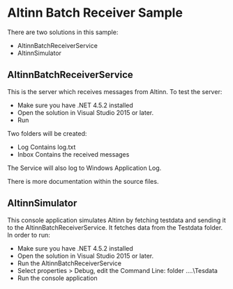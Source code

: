 # Altinn Batch Receiver Sample

There are two solutions in this sample:
* AltinnBatchReceiverService
* AltinnSimulator

## AltinnBatchReceiverService
This is the server which receives messages from Altinn. To test the server:

* Make sure you have .NET 4.5.2 installed
* Open the solution in Visual Studio 2015 or later.
* Run

Two folders will be created:
* Log
  Contains log.txt
* Inbox
  Contains the received messages
  
The Service will also log to Windows Application Log.

There is more documentation within the source files.

## AltinnSimulator
This console application simulates Altinn by fetching testdata and sending it to the AltinnBatchReceiverService.
It fetches data from the Testdata folder.
In order to run:

* Make sure you have .NET 4.5.2 installed
* Open the solution in Visual Studio 2015 or later.
* Run the AltinnBatchReceiverService
* Select properties > Debug, edit the Command Line:
  folder ..\..\Tesdata
* Run the console application

